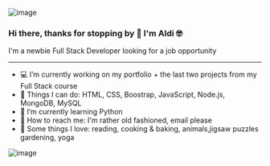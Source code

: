 ![image](https://user-images.githubusercontent.com/75340355/119553710-423ac000-bd72-11eb-88fb-885937a081f0.png)


### Hi there, thanks for stopping by 👋 I'm Aldi 🤓



I'm a newbie Full Stack Developer looking for a job opportunity

<!--
**aldanadc/aldanadc** is a ✨ _special_ ✨ repository because its `README.md` (this file) appears on your GitHub profile.

Here are some ideas to get you started:
-->

---

- 💻 I’m currently working on my portfolio + the last two projects from my Full Stack course
- 🧰 Things I can do: HTML, CSS, Boostrap, JavaScript, Node.js, MongoDB, MySQL
- 🌱 I’m currently learning Python
- 📧 How to reach me: I'm rather old fashioned, email please
- 💚 Some things I love: reading, cooking & baking, animals,jigsaw puzzles gardening, yoga



![image](https://user-images.githubusercontent.com/75340355/119553739-4b2b9180-bd72-11eb-8ee7-784817548a1a.png)


